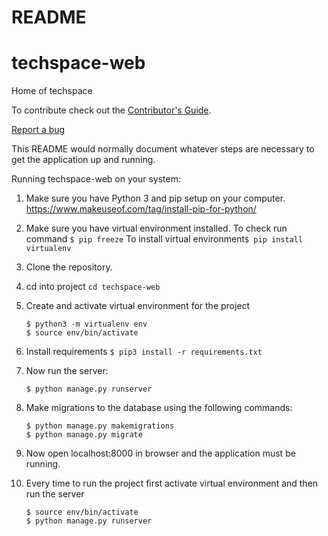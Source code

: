 # README

# techspace-web
Home of techspace

To contribute check out the [Contributor's Guide][COGG]. 

[COGG]: /contribution-guide.md
[Report a bug](https://github.com/techspaceusict/techspace-web/blob/master/contribution-guide.md#submitting-a-bug-reportfeature-request)

This README would normally document whatever steps are necessary to get the
application up and running.

Running techspace-web on your system:

1. Make sure you have Python 3 and pip setup on your computer. 
   https://www.makeuseof.com/tag/install-pip-for-python/
2. Make sure you have virtual environment installed.
   To check run command ```$ pip freeze```
   To install virtual environment``` $ pip install virtualenv ```
   
3. Clone the repository.
4. cd into project ```cd techspace-web```
5. Create and activate virtual environment for the project
   ```
   $ python3 -m virtualenv env
   $ source env/bin/activate
   ```
6. Install requirements
   ```$ pip3 install -r requirements.txt```
   
7. Now run the server:
   ```
   $ python manage.py runserver
   ```
  
8. Make migrations to the database using the following commands:
   ```
   $ python manage.py makemigrations
   $ python manage.py migrate
   ```

9. Now open localhost:8000 in browser and the application must be running.

10. Every time to run the project first activate virtual environment and then run the server
    ```
    $ source env/bin/activate
    $ python manage.py runserver
    ```
